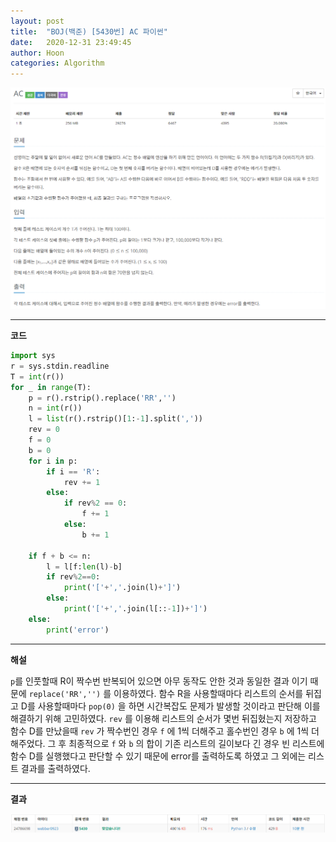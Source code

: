 ```yaml
---
layout: post
title:  "BOJ(백준) [5430번] AC 파이썬"
date:   2020-12-31 23:49:45
author: Hoon
categories: Algorithm
---
```


![AC문제.PNG](https://github.com/hoon-923/hoon-923.github.io/blob/main/_images/Algorithm/BOJ/5430/AC%EB%AC%B8%EC%A0%9C.PNG?raw=true)

----

**코드**

~~~python
import sys
r = sys.stdin.readline
T = int(r())
for _ in range(T):
	p = r().rstrip().replace('RR','')
	n = int(r())
	l = list(r().rstrip()[1:-1].split(','))
	rev = 0
	f = 0
	b = 0
	for i in p:
		if i == 'R':
			rev += 1
		else:
			if rev%2 == 0:
				f += 1
			else:
				b += 1
				
	if f + b <= n:
		l = l[f:len(l)-b]
		if rev%2==0:
			print('['+','.join(l)+']')
		else:
			print('['+','.join(l[::-1])+']')
	else:
		print('error')
~~~

----

**해설**

`p`를 인풋할때 R이 짝수번 반복되어 있으면 아무 동작도 안한 것과 동일한 결과 이기 때문에 `replace('RR','')` 를 이용하였다. 함수 R을 사용할때마다 리스트의 순서를 뒤집고 D를 사용할때마다 `pop(0)` 을 하면 시간복잡도 문제가 발생할 것이라고 판단해 이를 해결하기 위해 고민하였다. `rev` 를 이용해 리스트의 순서가 몇번 뒤집혔는지 저장하고 함수 D를 만났을때 `rev` 가 짝수번인 경우 `f` 에 1씩 더해주고 홀수번인 경우 `b` 에 1씩 더해주었다.  그 후 최종적으로 `f` 와 `b` 의 합이 기존 리스트의 길이보다 긴 경우 빈 리스트에 함수 D를 실행했다고 판단할 수 있기 때문에 error를 출력하도록 하였고 그 외에는 리스트 결과를 출력하였다.

----

**결과**

![AC결과.PNG](https://github.com/hoon-923/hoon-923.github.io/blob/main/_images/Algorithm/BOJ/5430/AC%EA%B2%B0%EA%B3%BC.PNG?raw=true)



